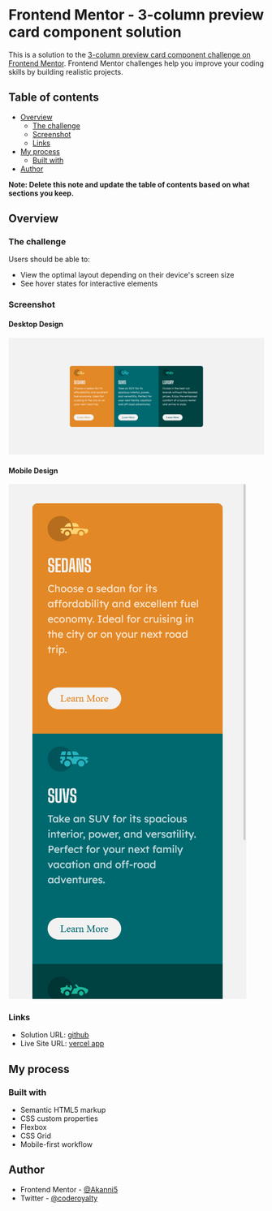 # Frontend Mentor - 3-column preview card component solution

This is a solution to the [3-column preview card component challenge on Frontend Mentor](https://www.frontendmentor.io/challenges/3column-preview-card-component-pH92eAR2-). Frontend Mentor challenges help you improve your coding skills by building realistic projects. 

## Table of contents

- [Overview](#overview)
  - [The challenge](#the-challenge)
  - [Screenshot](#screenshot)
  - [Links](#links)
- [My process](#my-process)
  - [Built with](#built-with)
- [Author](#author)

**Note: Delete this note and update the table of contents based on what sections you keep.**

## Overview

### The challenge

Users should be able to:

- View the optimal layout depending on their device's screen size
- See hover states for interactive elements

### Screenshot

#### Desktop Design
![](./screenshots/screenshot-desktop.png)

#### Mobile Design

![](./screenshots/screenshot-mobile.png)

### Links

- Solution URL: [github](https://github.com/Akanni5/3-column-preview-card-component-main)
- Live Site URL: [vercel app](https://3-column-preview-card-component-main-ivory.vercel.app/)

## My process

### Built with

- Semantic HTML5 markup
- CSS custom properties
- Flexbox
- CSS Grid
- Mobile-first workflow


## Author

- Frontend Mentor - [@Akanni5](https://www.frontendmentor.io/profile/Akanni5)
- Twitter - [@coderoyalty](https://www.twitter.com/coderoyalty)
